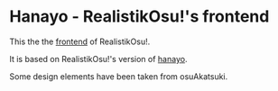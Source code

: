 # Hanayo - RealistikOsu!'s frontend
This the the [frontend](https://ussr.pl/) of RealistikOsu!.

It is based on RealistikOsu!'s version of [hanayo](https://github.com/osuripple/hanayo).

Some design elements have been taken from osuAkatsuki.
